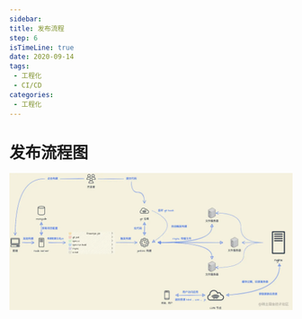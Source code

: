 ```yaml
---
sidebar:
title: 发布流程
step: 6
isTimeLine: true
date: 2020-09-14
tags:
 - 工程化
 - CI/CD
categories:
 - 工程化
---
```

# 发布流程图


![截图](./assets/前端发布平台流程图.webp)

